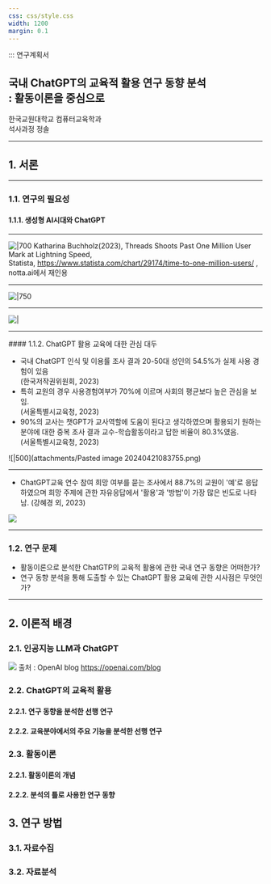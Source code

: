 ```yaml
---
css: css/style.css
width: 1200
margin: 0.1
---
```


:::    연구계획서

<grid drag="100 50" drop="0 20">

## 국내 ChatGPT의 교육적 활용 연구 동향 분석 <br> :  활동이론을 중심으로

</grid>

<grid drag="100 95" drop="0 40">

한국교원대학교 컴퓨터교육학과 <br>석사과정 정솔

</grid>


---

## 1. 서론
---
### 1.1. 연구의 필요성
#### 1.1.1. 생성형 AI시대와 ChatGPT

---

![|700](attachments/Pasted%20image%2020240420214633.png)
Katharina Buchholz(2023), Threads Shoots Past One Million User Mark at Lightning Speed, <br>Statista, https://www.statista.com/chart/29174/time-to-one-million-users/ , notta.ai에서 재인용
<!-- element class="src" -->

---
<!-- slide bg="#000000" -->
![|750](attachments/Pasted%20image%2020240421085727.png)

---
<!-- slide bg="#000000" -->
![|](attachments/Pasted%20image%2020240421090039.png) 

---
<grid drag="100" drop="0 15">
#### 1.1.2. ChatGPT 활용 교육에 대한 관심 대두 
</grid>

<grid drag="50" drop="0 27">

* 국내 ChatGPT 인식 및 이용률 조사 결과 20-50대 성인의 54.5%가 실제 사용 경험이 있음<!-- element pad="10px" --> <span class="src"><br>(한국저작권위원회, 2023)</span>
 * 특히 교원의 경우 사용경험여부가 70%에 이르며 사회의 평균보다 높은 관심을 보임.<!-- element pad="10px" --> <span class="src"><br>(서울특별시교육청, 2023)</span>
* 90%의 교사는 챗GPT가 교사역할에 도움이 된다고 생각하였으며 활용되기 원하는 분야에 대한 중복 조사 결과 교수-학습활동이라고 답한 비율이 80.3%였음. <span class="src"><br>(서울특별시교육청, 2023)</span>

 </grid>
 
 <grid drop="50 0">
 
![|500](attachments/Pasted image 20240421083755.png)

</grid>

---

* ChatGPT교육 연수 참여 희망 여부를 묻는 조사에서 88.7%의 교원이 '예'로 응답하였으며 희망 주제에 관한 자유응답에서 '활용'과 '방법'이 가장 많은 빈도로 나타남.  <!-- element  pad="20px"--><span class="src">(강혜경 외, 2023)</span>

![](attachments/Pasted%20image%2020240421092001.png)

---
### 1.2. 연구 문제
- 활동이론으로 분석한 ChatGTP의 교육적 활용에 관한 국내 연구 동향은 어떠한가?  <!-- element style="font-size:32px" pad="20px"-->
- 연구 동향 분석을 통해 도출할 수 있는 ChatGPT 활용 교육에 관한 시사점은 무엇인가? <!-- element style="font-size:32px" pad="10px"-->

---
## 2. 이론적 배경
### 2.1. 인공지능 LLM과 ChatGPT
![](attachments/Pasted%20image%2020240420212805.png)
출처 : OpenAI blog https://openai.com/blog
### 2.2. ChatGPT의 교육적 활용
#### 2.2.1. 연구 동향을 분석한 선행 연구
#### 2.2.2. 교육분야에서의 주요 기능을 분석한 선행 연구
### 2.3. 활동이론
#### 2.2.1. 활동이론의 개념
#### 2.2.2. 분석의 틀로 사용한 연구 동향
## 3. 연구 방법
### 3.1. 자료수집
### 3.2. 자료분석